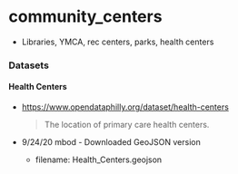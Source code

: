 # community_centers


* Libraries, YMCA, rec centers, parks, health centers





### Datasets


#### Health Centers

* https://www.opendataphilly.org/dataset/health-centers

  > The location of primary care health centers.


* 9/24/20 mbod - Downloaded GeoJSON version
	* filename: Health_Centers.geojson


